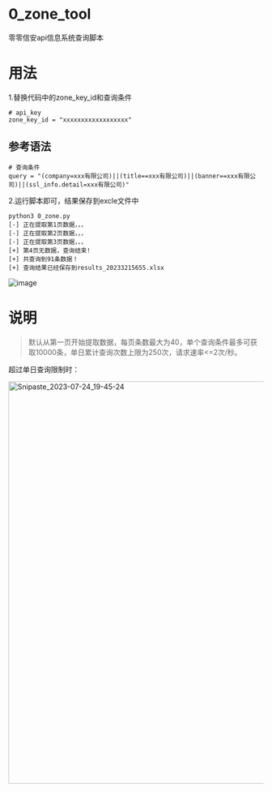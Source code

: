 # 0_zone_tool
零零信安api信息系统查询脚本

# 用法
1.替换代码中的zone_key_id和查询条件
```
# api_key
zone_key_id = "xxxxxxxxxxxxxxxxxx"
```

## 参考语法
```
# 查询条件
query = "(company=xxx有限公司)||(title==xxx有限公司)||(banner==xxx有限公司)||(ssl_info.detail=xxx有限公司)"
```

2.运行脚本即可，结果保存到excle文件中
```
python3 0_zone.py
[-] 正在提取第1页数据，，，
[-] 正在提取第2页数据，，，
[-] 正在提取第3页数据，，，
[+] 第4页无数据，查询结束!
[+] 共查询到91条数据！
[+] 查询结果已经保存到results_20233215655.xlsx
```

![image](https://user-images.githubusercontent.com/37563697/222225610-07bf4cb3-9227-4ad4-b55a-6dbe56a33771.png)

# 说明

> 默认从第一页开始提取数据，每页条数最大为40，单个查询条件最多可获取10000条，单日累计查询次数上限为250次，请求速率<=2次/秒。

超过单日查询限制时：

<img width="794" alt="Snipaste_2023-07-24_19-45-24" src="https://github.com/wkend/0_zone_tool/assets/37563697/d8fe2fb2-d67e-4356-826a-3a09d83b8240">
